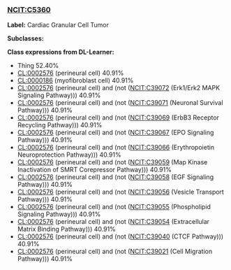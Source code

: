 
### [NCIT:C5360](http://purl.obolibrary.org/obo/NCIT_C5360)
**Label:** Cardiac Granular Cell Tumor

**Subclasses:** 

**Class expressions from DL-Learner:**

- Thing 52.40%
- [CL:0002576](http://purl.obolibrary.org/obo/CL_0002576) (perineural cell) 40.91%
- [CL:0000186](http://purl.obolibrary.org/obo/CL_0000186) (myofibroblast cell) 40.91%
- [CL:0002576](http://purl.obolibrary.org/obo/CL_0002576) (perineural cell) and (not ([NCIT:C39072](http://purl.obolibrary.org/obo/NCIT_C39072) (Erk1/Erk2 MAPK Signaling Pathway))) 40.91%
- [CL:0002576](http://purl.obolibrary.org/obo/CL_0002576) (perineural cell) and (not ([NCIT:C39071](http://purl.obolibrary.org/obo/NCIT_C39071) (Neuronal Survival Pathway))) 40.91%
- [CL:0002576](http://purl.obolibrary.org/obo/CL_0002576) (perineural cell) and (not ([NCIT:C39069](http://purl.obolibrary.org/obo/NCIT_C39069) (ErbB3 Receptor Recycling Pathway))) 40.91%
- [CL:0002576](http://purl.obolibrary.org/obo/CL_0002576) (perineural cell) and (not ([NCIT:C39067](http://purl.obolibrary.org/obo/NCIT_C39067) (EPO Signaling Pathway))) 40.91%
- [CL:0002576](http://purl.obolibrary.org/obo/CL_0002576) (perineural cell) and (not ([NCIT:C39066](http://purl.obolibrary.org/obo/NCIT_C39066) (Erythropoietin Neuroprotection Pathway))) 40.91%
- [CL:0002576](http://purl.obolibrary.org/obo/CL_0002576) (perineural cell) and (not ([NCIT:C39059](http://purl.obolibrary.org/obo/NCIT_C39059) (Map Kinase Inactivation of SMRT Corepressor Pathway))) 40.91%
- [CL:0002576](http://purl.obolibrary.org/obo/CL_0002576) (perineural cell) and (not ([NCIT:C39058](http://purl.obolibrary.org/obo/NCIT_C39058) (EGF Signaling Pathway))) 40.91%
- [CL:0002576](http://purl.obolibrary.org/obo/CL_0002576) (perineural cell) and (not ([NCIT:C39056](http://purl.obolibrary.org/obo/NCIT_C39056) (Vesicle Transport Pathway))) 40.91%
- [CL:0002576](http://purl.obolibrary.org/obo/CL_0002576) (perineural cell) and (not ([NCIT:C39055](http://purl.obolibrary.org/obo/NCIT_C39055) (Phospholipid Signaling Pathway))) 40.91%
- [CL:0002576](http://purl.obolibrary.org/obo/CL_0002576) (perineural cell) and (not ([NCIT:C39054](http://purl.obolibrary.org/obo/NCIT_C39054) (Extracellular Matrix Binding Pathway))) 40.91%
- [CL:0002576](http://purl.obolibrary.org/obo/CL_0002576) (perineural cell) and (not ([NCIT:C39040](http://purl.obolibrary.org/obo/NCIT_C39040) (CTCF Pathway))) 40.91%
- [CL:0002576](http://purl.obolibrary.org/obo/CL_0002576) (perineural cell) and (not ([NCIT:C39021](http://purl.obolibrary.org/obo/NCIT_C39021) (Cell Migration Pathway))) 40.91%


